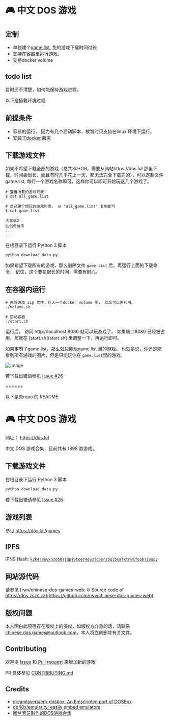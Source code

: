# 🎮 中文 DOS 游戏

## 定制
* 单独建个[game.list](game.list), 免的游戏下载时间过长
* 支持在容器里运行游戏。
* 支持docker volume

## todo list

暂时还不清楚，如何能保持游戏进程。 

以下是搭载环境过程

## 前提条件

* 容器的运行， 因为有几个启动脚本，故暂时只支持在linux 环境下运行。
* [安装了docker 服务](https://docs.docker.com/engine/install/)

## 下载游戏文件

如果不希望下载全部的游戏（总共30+GB，需要从网站https://dos.lol 那里下载，时间会很长，而且有时几乎花上一天，都无法完全下载完的），可以定制文件 game.list, 每行一个游戏名称即可，这样你可以即可开始玩这几个游戏了。
```
# 查看所有的游戏列表：
$ cat all_game.list

# 自己建个想玩的游戏列表， 从 "all_game.list" 复制即可
$ cat game.list

大富翁2
仙剑奇侠传
...
...
```

在根目录下运行 Python 3 脚本

``` python
python download_data.py
```

如果希望下载所有的游戏，那么删除文件 `game.list` 后，再运行上面的下载命令， 记住，这个要花很长的时间，需要有耐心。

## 在容器内运行

```
# 先将游戏 zip 文件，存入一个docker volume 里， 以后可以再利用。 
./volume.sh

# 启动容器
./start.sh
```

运行后， 访问 http://localhost:8080 就可以玩游戏了。 如果端口8080 已经被占用，那就在 [start.sh](start.sh] 里调整一下，再运行即可。 

如果定制了game.list，那么就只能玩game.list 里的游戏。 也就是说，你还是能看到所有游戏的图片，但是只能玩你在 `game.list`里的游戏。 

![image](https://github.com/ozbillwang/dos-games/assets/8954908/a09a6318-0e2e-4e25-a040-223af27b8b44)

若下载出错请参见 [Issue #26](https://github.com/rwv/chinese-dos-games/issues/26)

======

以下是原repo 的 README

# 🎮 中文 DOS 游戏

网址： https://dos.lol


中文 DOS 游戏合集，目前共有 1898 款游戏。

## 下载游戏文件

在根目录下运行 Python 3 脚本

``` python
python download_data.py
```
若下载出错请参见 [Issue #26](https://github.com/rwv/chinese-dos-games/issues/26)

## 游戏列表

参见 https://dos.lol/games

## IPFS

IPNS Hash: [`k2k4r8oyknzob8jjqpj6toer4dw3jc6srsbqlbsalktnw1fopb7iyqd2`](https://ipfs.io/ipns/k2k4r8oyknzob8jjqpj6toer4dw3jc6srsbqlbsalktnw1fopb7iyqd2)

## 网站源代码

请参见 [rwv/chinese-dos-games-web: 🌐 Source code of https://dos.zczc.cz](https://github.com/rwv/chinese-dos-games-web)

## 版权问题

本人明白此项目存在版权上的侵权，如版权方介意的话，请联系 [chinese.dos.games@outlook.com](mailto:chinese.dos.games@outlook.com)，本人将立刻删除有关文件。

## Contributing

欢迎提 [Issue](https://github.com/rwv/chinese-dos-games/issues) 和 [Pull request](https://github.com/rwv/chinese-dos-games/pulls) 来增加新的游戏!

PR 具体参见 [CONTRIBUTING.md](https://github.com/rwv/chinese-dos-games/blob/master/CONTRIBUTING.md)

## Credits

* [dreamlayers/em-dosbox: An Emscripten port of DOSBox](https://github.com/dreamlayers/em-dosbox)
* [db48x/emularity: easily embed emulators](https://github.com/db48x/emularity)
* [衡兰若芷制作的DOS游戏合集](https://tieba.baidu.com/p/3962261741)
